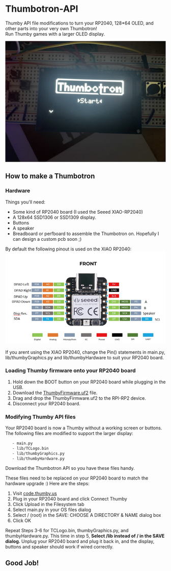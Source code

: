 # Thumbotron-API
Thumby API file modifications to turn your RP2040, 128*64 OLED, and other parts into your very own Thumbotron!  
Run Thumby games with a larger OLED display.

![Thumbotron in working order](docs/thumbotron.jpg)

## How to make a Thumbotron

### Hardware
Things you'll need:  
- Some kind of RP2040 board (I used the Seeed XIAO-RP2040)  
- A 128x64 SSD1306 or SSD1309 display.  
- Buttons  
- A speaker  
- Breadboard or perfboard to assemble the Thumbotron on. Hopefully I can design a custom pcb soon ;)  

By default the following pinout is used on the XIAO RP2040:
![Pinout](docs/pinout.png)

If you arent using the XIAO RP2040, change the Pin() statements in main.py, lib/thumbyGraphics.py and lib/thumbyHardware to suit your RP2040 board.

### Loading Thumby firmware onto your RP2040 board
1. Hold down the BOOT button on your RP2040 board while plugging in the USB.
2. Download the [ThumbyFirmware.uf2](https://github.com/TinyCircuits/TinyCircuits-Thumby-Code-Editor/raw/master/ThumbyFirmware.uf2) file.
3. Drag and drop the ThumbyFirmware.uf2 to the RPI-RP2 device.
4. Disconnect your RP2040 board.
   
### Modifying Thumby API files
Your RP2040 board is now a Thumby without a working screen or buttons. The following files are modified to support the larger display:
```
   - main.py
   - lib/TCLogo.bin
   - lib/thumbyGraphics.py
   - lib/thumbyHardware.py
```
   
Download the Thumbotron API so you have these files handy.
   
These files need to be replaced on your RP2040 board to match the hardware upgrade :) Here are the steps:
   1. Visit [code.thumby.us](https://code.thumby.us)
   2. Plug in your RP2040 board and click Connect Thumby
   3. Click Upload in the Filesystem tab
   4. Select main.py in your OS files dialog
   5. Select / (root) in the SAVE: CHOOSE A DIRECTORY & NAME dialog box
   6. Click OK
   
Repeat Steps 3-6 for TCLogo.bin, thumbyGraphics.py, and thumbyHardware.py. This time in step 5, **Select /lib instead of / in the SAVE dialog.**
Unplug your RP2040 board and plug it back in, and the display, buttons and speaker should work if wired correctly.

## Good Job!
  
